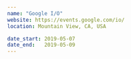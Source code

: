 ```yaml
---
name: "Google I/O"
website: https://events.google.com/io/
location: Mountain View, CA, USA

date_start: 2019-05-07
date_end:   2019-05-09
---
```

